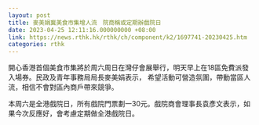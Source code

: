 ```yaml
---
layout: post
title: 麥美娟冀美食市集增人流　院商稱或定期辦戲院日
date: 2023-04-25 12:11:16.000000000 +08:00
link: https://news.rthk.hk/rthk/ch/component/k2/1697741-20230425.htm
categories: rthk
---
```


開心香港首個美食市集將於周六周日在灣仔會展舉行，明天早上在18區免費派發入場券。民政及青年事務局局長麥美娟表示， 希望活動可營造氛圍，帶動當區人流，相信不會對區內商戶帶來競爭。

本周六是全港戲院日，所有戲院門票劃一30元。戲院商會理事長袁彥文表示，如果今次反應好，會考慮定期做全港戲院日。
